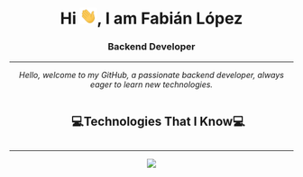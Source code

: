 <h1 align="center">Hi <img src="https://raw.githubusercontent.com/ABSphreak/ABSphreak/master/gifs/Hi.gif" width="30px">, I am Fabián López </h1>
<h3 align="center">Backend Developer</h3>
<hr>
<p align="center">
  <em>
    Hello, welcome to my GitHub, a passionate backend developer, always eager to learn new technologies.
  </em> 
  <br>
</p>
<div id="user-content-toc">
  <ul align="center">
    <summary><h2 style="display: inline-block">💻Technologies That I Know💻</h2></summary>
  </ul>
</div>
<hr>
<p align="center">
  <a href="https://skillicons.dev">
    <img src="https://skillicons.dev/icons?i=git,docker,github,html,css,java,spring,linux,mongodb,mysql,nodejs,postman,js,ts,vscode&perline=14" />
  </a>
</p>

